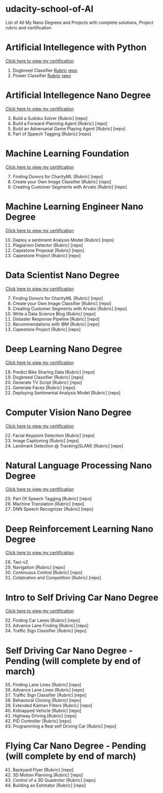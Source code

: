 # udacity-school-of-AI
List of All My Nano Degrees and Projects with complete solutions, Project rubric and certification
# Artificial Intellegence with Python
[Click here to view my certification](https://graduation.udacity.com/nd089)
1) Dogbreed Classifier                      [Rubric](https://github.com/reuban-zacker/udacity-school-of-AI/blob/master/AI%20programming%20with%20python/Dogbreed%20Classifier/Udacity%20Reviews.pdf)    [repo](https://github.com/reuban-zacker/udacity-school-of-AI/tree/master/AI%20programming%20with%20python/Dogbreed%20Classifier) 
2) Flower Classifier                        [Rubric](https://github.com/reuban-zacker/udacity-school-of-AI/blob/master/AI%20programming%20with%20python/Flower%20Classifier/Udacity%20Reviews.pdf)    [repo](https://github.com/reuban-zacker/udacity-school-of-AI/tree/master/AI%20programming%20with%20python/Flower%20Classifier)
# Artificial Intellegence Nano Degree
[Click here to view my certification](https://graduation.udacity.com/nd898)

3) Build a Sudoku Solver                   [Rubric]    [repo]
4) Build a Forward-Planning Agent          [Rubric]    [repo]
5) Build an Adversarial Game Playing Agent [Rubric]    [repo]
6) Part of Sppech Tagging                  [Rubric]    [repo]
# Machine Learning Foundation
[Click here to view my certification](https://graduation.udacity.com/nd229)

7) Finding Donors for CharityML             [Rubric]    [repo]
8) Create your Own Image Classifier         [Rubric]    [repo]
9) Creating Customer Segments with Arvato   [Rubric]    [repo]
# Machine Learning Engineer Nano Degree
[Click here to view my certification](https://graduation.udacity.com/nd009t)

10) Deploy a sentiment Analysis Model       [Rubric]    [repo]
11) Plagiarism Detector                     [Rubric]    [repo]
12) Capestone Proposal                      [Rubric]    [repo]
13) Capestone Project                       [Rubric]    [repo]
# Data Scientist Nano Degree
[Click here to view my certification](https://graduation.udacity.com/nd025)

7) Finding Donors for CharityML            [Rubric]    [repo]
8) Create your Own Image Classifier        [Rubric]    [repo]
9) Creating Customer Segments with Arvato  [Rubric]    [repo]
14) Write a Data Science Blog              [Rubric]    [repo]
15) Distaster Response Pipeline            [Rubric]    [repo]
16) Recommendations with IBM               [Rubric]    [repo]
17) Capestone Project                      [Rubric]    [repo]
# Deep Learning Nano Degree
[Click here to view my certification](https://graduation.udacity.com/nd101)

18) Predict Bike Sharing Data               [Rubric]    [repo]
01) Dogbreed Classifier                     [Rubric]    [repo]
19) Generate TV Script                      [Rubric]    [repo]
20) Generate Faces                          [Rubric]    [repo]
21) Deploying Sentimental Analysis Model    [Rubric]    [repo]
# Computer Vision Nano Degree
[Click here to view my certification](https://graduation.udacity.com/nd891)

22) Facial Keypoint Detection               [Rubric]    [repo]
23) Image Captioning                        [Rubric]    [repo]
24) Landmark Detection @ Tracking(SLAM)     [Rubric]    [repo]
# Natural Language Processing Nano Degree
[Click here to view my certification](https://graduation.udacity.com/nd892)

25) Part Of Speech Tagging                  [Rubric]    [repo]
26) Machine Translation                     [Rubric]    [repo]
27) DNN Speech Recognizer                   [Rubric]    [repo]
# Deep Reinforcement Learning Nano Degree
[Click here to view my certification](https://graduation.udacity.com/nd893)

28) Taxi-v2           
29) Navigation                              [Rubric]    [repo]
30) Continuous Control                      [Rubric]    [repo]
31) Colabration and Competition             [Rubric]    [repo]
# Intro to Self Driving Car Nano Degree
[Click here to view my certification](https://graduation.udacity.com/nd113)

32) Finding Car Lanes                       [Rubric]    [repo]
33) Advance Lane Finding                    [Rubric]    [repo]
34) Traffic Sign Classifier                 [Rubric]    [repo]
# Self Driving Car Nano Degree - Pending   (will complete by end of march)
35) Finding Lane Lines                      [Rubric]    [repo]
36) Advance Lane Lines                      [Rubric]    [repo]
37) Traffic Sign Classifier                 [Rubric]    [repo]
38) Behavioral Cloning                      [Rubric]    [repo]
39) Extended Kalman Filters                 [Rubric]    [repo]
40) Kidnapped Vehicle                       [Rubric]    [repo]
41) Highway Driving                         [Rubric]    [repo]
42) PID Controller                          [Rubric]    [repo]
43) Programming a Real self Driving Car     [Rubric]    [repo]
# Flying Car Nano Degree  - Pending         (will complete by end of march)
41) Backyard Flyer                          [Rubric]    [repo]
42) 3D Motion Planning                      [Rubric]    [repo]
43) Control of a 3D Quadrotor               [Rubric]    [repo]
44) Building an Estimator                   [Rubric]    [repo]
